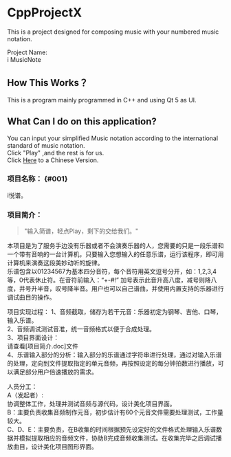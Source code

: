 # CppProjectX
This is a project designed for composing music with your numbered music notation.

Project Name:  
i MusicNote  
## How This Works？
This is a program mainly programmed in C++ and using Qt 5 as UI.  
## What Can I do on this application?
You can input your simplified Music notation according to the international standard of music notation.  
Click "Play" ,and the rest is for us.  
Click [Here](#001) to a Chinese Version.  



### 项目名称： {#001} 
i悦谱。  
### 项目简介：

> "输入简谱，轻点Play，剩下的交给我们。"

本项目是为了服务手边没有乐器或者不会演奏乐器的人，您需要的只是一段乐谱和一个带有音响的一台计算机，只要输入您想输入的任意乐谱，运行该程序，即可用计算机来演奏这段美妙动听的旋律。  
乐谱包含以01234567为基本四分音符，每个音符用英文逗号分开，如：1,2,3,4等，0代表休止符。在音符前输入：“+-#!” 加号表示此音升高八度，减号则降八度，井号升半音，叹号降半音。用户也可以自己谱曲，并使用内置支持的乐器进行调试曲目的操作。  

项目实现过程：
1、音频截取，储存为若干元音：乐器初定为钢琴、吉他、口琴，输入乐谱。  
2、音频调试测试音准，统一音频格式以便于合成处理。  
3、项目界面设计：    
请查看[项目简介.doc]文件  
4、乐谱输入部分的分析：输入部分的乐谱通过字符串进行处理，通过对输入乐谱的处理，定向到文件提取指定的单元音频，再按照设定的每分钟拍数进行播放，可以满足部分用户倍速播放的需求。  
  
人员分工：  
A（发起者）:  
协调整体工作，处理并测试音频与源代码，设计美化项目界面。    
B：主要负责收集音频制作元音，初步估计有60个元音文件需要处理测试，工作量较大。  
C、D、E：主要负责，在B收集的时间根据预先设定好的文件格式处理输入乐谱数据并模拟提取相应的音频文件，协助B完成音频收集测试。在收集完毕之后调试播放曲目，设计美化项目图形界面。  
